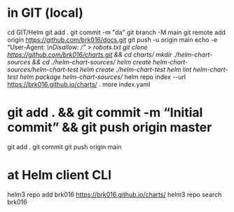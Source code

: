 # in GIT (local)
 cd GIT/Helm
 git add .
 git commit -m "da"
 git branch -M main
 git remote add origin https://github.com/brk016/docs.git
 git push -u origin main
 echo -e “User-Agent: *\nDisallow: /” > robots.txt
 git clone https://github.com/brk016/charts.git && cd charts/
 mkdir ./helm-chart-sources && cd ./helm-chart-sources/
 helm create helm-chart-sources/helm-chart-test
 helm create ./helm-chart-test
 helm lint helm-chart-test
 helm package helm-chart-sources/*
 helm repo index --url https://brk016.github.io/charts/ .
 more index.yaml
#  git add . && git commit -m “Initial commit” && git push origin master
 git add .
 git commit
 git push origin main

# at Helm client CLI
helm3 repo add brk016 https://brk016.github.io/charts/
helm3 repo search brk016
